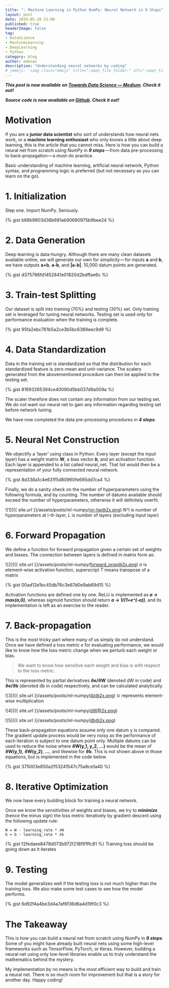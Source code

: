 ```yaml
---
title: "️💡 Machine Learning in Python NumPy: Neural Network in 9 Steps"
layout: post
date: 2019-05-20 23:00
published: true
headerImage: false
tag:
- DataScience
- MachineLearning
- DeepLearning
- Python
category: blog
author: edenau
description: "Understanding neural networks by coding"
# jemoji: '<img class="emoji" title=":open_file_folder:" alt=":open_file_folder:" src="https://assets.github.com/images/icons/emoji/unicode/1f5c2.png" height="20" width="20" align="absmiddle">'
---
```


***This post is now available on <a href="https://towardsdatascience.com/machine-learning-in-python-numpy-neural-network-in-9-steps-eafd0db25906" target="_blank">Towards Data Science — Medium</a>. Check it out!***

***Source code is now available on <a href="https://github.com/edenau/ML-in-NumPy/blob/master/neural-net.ipynb" target="_blank">Github</a>. Check it out!***

# Motivation

If you are a **junior data scientist** who sort of understands how neural nets work, or a **machine learning enthusiast** who only knows a little about deep learning, this is the article that you cannot miss. Here is how you can build a neural net from scratch using NumPy in ***9 steps*** — from data pre-processing to back-propagation — a must-do practice.

Basic understanding of machine learning, artificial neural network, Python syntax, and programming logic is preferred (but not necessary as you can learn on the go).

<div class="breaker"></div> <a id="1"></a>

# 1. Initialization

Step one. Import NumPy. Seriously.

{% gist b68b9803d38b691ab90680975b9bee24 %}

# 2. Data Generation

Deep learning is data-hungry. Although there are many clean datasets available online, we will generate our own for simplicity — for inputs **a** and **b**, we have outputs **a+b**, **a-b**, and **\|a-b\|**. 10,000 datum points are generated.

{% gist d375786fd1452841e01820d2bdffae6c %}


# 3. Train-test Splitting

Our dataset is split into training (70%) and testing (30%) set. Only training set is leveraged for tuning neural networks. Testing set is used only for performance evaluation when the training is complete.

{% gist 95fa2ebc761b5a2ce3b5bc6389eec9d9 %}

# 4. Data Standardization

Data in the training set is standardized so that the distribution for each standardized feature is zero-mean and unit-variance. The scalers generated from the abovementioned procedure can then be applied to the testing set.

{% gist 81693265394ce40090d5bb037d9a009a %}

The scaler therefore does not contain any information from our testing set. We do not want our neural net to gain any information regarding testing set before network tuning.

We have now completed the data pre-processing procedures in ***4 steps***.

<div class="breaker"></div> <a id="2"></a>

# 5. Neural Net Construction

We objectify a ‘layer’ using class in Python. Every layer (except the input layer) has a weight matrix **W**, a bias vector ***b***, and an activation function. Each layer is appended to a list called neural_net. That list would then be a representation of your fully connected neural network.

{% gist 8d338a1c4e631f5d80960fe695dd7ca4 %}

Finally, we do a sanity check on the number of hyperparameters using the following formula, and by counting. The number of datums available should exceed the number of hyperparameters, otherwise it will definitely overfit.

![1]({{ site.url }}/assets/posts/ml-numpy/nn-hp@2x.png)
N^l is number of hyperparameters at l-th layer, L is number of layers (excluding input layer)

# 6. Forward Propagation

We define a function for forward propagation given a certain set of weights and biases. The connection between layers is defined in matrix form as:

![2]({{ site.url }}/assets/posts/ml-numpy/forward_prop@2x.png)
σ is element-wise activation function, superscript T means transpose of a matrix

{% gist 00ad12e1bc45db76c3e67d0e9ab69d15 %}

Activation functions are defined one by one. ReLU is implemented as ***a → max(a,0)***, whereas sigmoid function should return ***a → 1/(1+e^(-a))***, and its implementation is left as an exercise to the reader.

# 7. Back-propagation

This is the most tricky part where many of us simply do not understand. Once we have defined a loss metric *e* for evaluating performance, we would like to know how the loss metric change when we perturb each weight or bias.

>We want to know how sensitive each weight and bias is with respect to the loss metric.

This is represented by partial derivatives **∂e/∂W** (denoted dW in code) and **∂e/∂b** (denoted db in code) respectively, and can be calculated analytically.

![3]({{ site.url }}/assets/posts/ml-numpy/dz@2x.png)
⊙ represents element-wise multiplication

![4]({{ site.url }}/assets/posts/ml-numpy/dW@2x.png)

![5]({{ site.url }}/assets/posts/ml-numpy/db@2x.png)

These back-propagation equations assume only one datum y is compared. The gradient update process would be very noisy as the performance of each iteration is subject to one datum point only. Multiple datums can be used to reduce the noise where **∂W(y_1, y_2, …)** would be the mean of **∂W(y_1)**, **∂W(y_2)**, **…**, and likewise for **∂b**. This is not shown above in those equations, but is implemented in the code below.

{% gist 375003e850a2f53241547c75a8ce1a40 %}

<div class="breaker"></div> <a id="3"></a>

# 8. Iterative Optimization

We now have every building block for training a neural network.

Once we know the sensitivities of weights and biases, we try to ***minimize*** (hence the minus sign) the loss metric iteratively by gradient descent using the following update rule:

```
W = W - learning_rate * ∂W
b = b - learning_rate * ∂b
```

{% gist f2fedaee8478d073b972f218f91ffc81 %}
Training loss should be going down as it iterates

# 9. Testing

The model generalizes well if the testing loss is not much higher than the training loss. We also make some test cases to see how the model performs.

{% gist 6d92f4a4be3d4a7af6f36d6a4d19f0c3 %}


<div class="breaker"></div> <a id="4"></a>

# The Takeaway

This is how you can build a neural net from scratch using NumPy in ***9 steps***. Some of you might have already built neural nets using some high-level frameworks such as TensorFlow, PyTorch, or Keras. However, building a neural net using only low-level libraries enable us to truly understand the mathematics behind the mystery.

My implementation by no means is the most efficient way to build and train a neural net. There is so much room for improvement but that is a story for another day. Happy coding!

